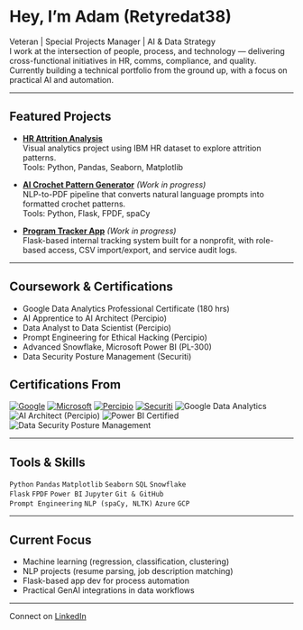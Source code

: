 # Hey, I’m **Adam** (Retyredat38)

Veteran | Special Projects Manager | AI & Data Strategy  
I work at the intersection of people, process, and technology — delivering cross-functional initiatives in HR, comms, compliance, and quality.  
Currently building a technical portfolio from the ground up, with a focus on practical AI and automation.

---

## Featured Projects

- **[HR Attrition Analysis](https://github.com/Retyredat38/hr-attrition-analysis)**  
  Visual analytics project using IBM HR dataset to explore attrition patterns.  
  Tools: Python, Pandas, Seaborn, Matplotlib

- **[AI Crochet Pattern Generator](https://github.com/Retyredat38/crochet_pattern_generator)** *(Work in progress)*  
  NLP-to-PDF pipeline that converts natural language prompts into formatted crochet patterns.  
  Tools: Python, Flask, FPDF, spaCy

- **[Program Tracker App](https://github.com/Retyredat38/flask_program_tracker)** *(Work in progress)*  
  Flask-based internal tracking system built for a nonprofit, with role-based access, CSV import/export, and service audit logs.

---

## Coursework & Certifications

- Google Data Analytics Professional Certificate (180 hrs)  
- AI Apprentice to AI Architect (Percipio)  
- Data Analyst to Data Scientist (Percipio)  
- Prompt Engineering for Ethical Hacking (Percipio)  
- Advanced Snowflake, Microsoft Power BI (PL-300)  
- Data Security Posture Management (Securiti)

## Certifications From

[![Google](https://img.shields.io/badge/Google-4285F4?style=for-the-badge&logo=google&logoColor=white)](https://grow.google/intl/en_us/certificates/)
[![Microsoft](https://img.shields.io/badge/Microsoft-5E5E5E?style=for-the-badge&logo=microsoft&logoColor=white)](https://learn.microsoft.com/en-us/certifications/)
[![Percipio](https://img.shields.io/badge/Percipio-00AEEF?style=for-the-badge&logo=skillsoft&logoColor=white)](https://www.skillsoft.com/platform/percipio)
[![Securiti](https://img.shields.io/badge/Securiti-1A202C?style=for-the-badge&logo=databricks&logoColor=white)](https://securiti.ai/)
![Google Data Analytics](https://img.shields.io/badge/Google_Data_Analytics-180hrs-blue?style=flat-square&logo=google)
![AI Architect (Percipio)](https://img.shields.io/badge/AI_Architect-Percipio-blueviolet?style=flat-square)
![Power BI Certified](https://img.shields.io/badge/Power_BI-MSPL300-yellow?style=flat-square&logo=powerbi)
![Data Security Posture Management](https://img.shields.io/badge/DSPM-Securiti-green?style=flat-square)

---

## Tools & Skills

`Python` `Pandas` `Matplotlib` `Seaborn` `SQL` `Snowflake`  
`Flask` `FPDF` `Power BI` `Jupyter` `Git & GitHub`  
`Prompt Engineering` `NLP (spaCy, NLTK)` `Azure` `GCP`  

---

## Current Focus

- Machine learning (regression, classification, clustering)
- NLP projects (resume parsing, job description matching)
- Flask-based app dev for process automation
- Practical GenAI integrations in data workflows

---

Connect on [LinkedIn](https://www.linkedin.com/in/adam-b-sparks/)
